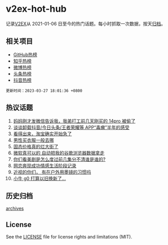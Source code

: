 # v2ex-hot-hub

 记录[V2EX](https://www.v2ex.com/)从 2021-01-06 日至今的热门话题。每小时抓取一次数据，按天[归档](archives)。
 
 ## 相关项目

- [GitHub热榜](https://github.com/it985/github-hot-hub)
- [知乎热榜](https://github.com/it985/zhihu-hot-hub)
- [微博热榜](https://github.com/it985/weibo-hot-hub)
- [头条热榜](https://github.com/it985/toutiao-hot-hub)
- [抖音热榜](https://github.com/it985/douyin-hot-hub)


 `更新时间：2023-03-27 18:01:36 +0800`

## 热议话题

1. [妈妈刚才发微信告诉我，我弟打工前几天刚买的 14pro 被偷了](https://www.v2ex.com/t/927372)
1. [谈谈卸载抖音/今日头条/王者荣耀等 APP“毒瘤”半年的感受](https://www.v2ex.com/t/927404)
1. [看得出来，淘宝确实开始急了](https://www.v2ex.com/t/927365)
1. [男性买衣服一般去哪](https://www.v2ex.com/t/927439)
1. [固态价格真的烂大街了](https://www.v2ex.com/t/927492)
1. [微软真可以的 自动把我的谷歌浏览器数据拿走](https://www.v2ex.com/t/927414)
1. [你们看美剧是怎么度过前几集分不清谁是谁的?](https://www.v2ex.com/t/927321)
1. [网恋奔现成功情感生活阶段记录](https://www.v2ex.com/t/927424)
1. [近视的你们， 有在户外用墨镜的习惯吗](https://www.v2ex.com/t/927385)
1. [小牛 g0 打算以旧换新了...](https://www.v2ex.com/t/927408)

## 历史归档

[archives](archives)

## License

See the [LICENSE](LICENSE) file for license rights and limitations (MIT).
